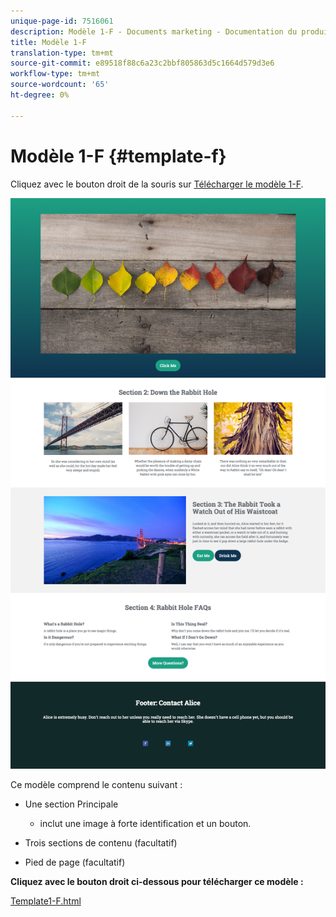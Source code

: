 ```yaml
---
unique-page-id: 7516061
description: Modèle 1-F - Documents marketing - Documentation du produit
title: Modèle 1-F
translation-type: tm+mt
source-git-commit: e89518f88c6a23c2bbf805863d5c1664d579d3e6
workflow-type: tm+mt
source-wordcount: '65'
ht-degree: 0%

---
```



# Modèle 1-F {#template-f}

Cliquez avec le bouton droit de la souris sur [Télécharger le modèle 1-F](https://docs.marketo.com/download/attachments/7516061/Template1-F.html?version=1&amp;modificationDate=1432856900000&amp;api=v2).

![](assets/image2015-5-29-9-3a9-3a19.png)

Ce modèle comprend le contenu suivant :

* Une section Principale

   * inclut une image à forte identification et un bouton.

* Trois sections de contenu (facultatif)
* Pied de page (facultatif)

**Cliquez avec le bouton droit ci-dessous pour télécharger ce modèle :**

[Template1-F.html](https://docs.marketo.com/download/attachments/7516061/Template1-F.html?version=1&amp;modificationDate=1432856900000&amp;api=v2)
